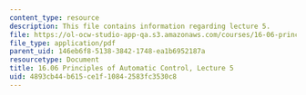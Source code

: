 ```yaml
---
content_type: resource
description: This file contains information regarding lecture 5.
file: https://ol-ocw-studio-app-qa.s3.amazonaws.com/courses/16-06-principles-of-automatic-control-fall-2012/4893cb44b615ce1f10842583fc3530c8_MIT16_06F12_Lecture_5.pdf
file_type: application/pdf
parent_uid: 146eb6f8-5138-3842-1748-ea1b6952187a
resourcetype: Document
title: 16.06 Principles of Automatic Control, Lecture 5
uid: 4893cb44-b615-ce1f-1084-2583fc3530c8
---
```

